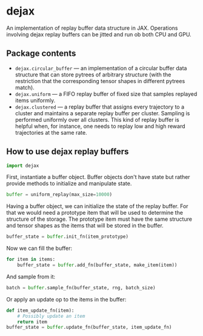 # dejax
An implementation of replay buffer data structure in JAX. Operations involving dejax replay buffers can be jitted and run ob both CPU and GPU.

## Package contents
* `dejax.circular_buffer` — an implementation of a circular buffer data structure that can store pytrees of arbitrary structure (with the restriction that the corresponding tensor shapes in different pytrees match).
* `dejax.uniform` — a FIFO replay buffer of fixed size that samples replayed items uniformly.
* `dejax.clustered` — a replay buffer that assigns every trajectory to a cluster and maintains a separate replay buffer per cluster. Sampling is performed uniformly over all clusters. This kind of replay buffer is helpful when, for instance, one needs to replay low and high reward trajectories at the same rate.

## How to use dejax replay buffers

```python
import dejax
```

First, instantiate a buffer object. Buffer objects don't have state but rather provide methods to initialize and manipulate state.

```python
buffer = uniform_replay(max_size=10000)
```

Having a buffer object, we can initialize the state of the replay buffer. For that we would need a prototype item that will be used to determine the structure of the storage. The prototype item must have the same structure and tensor shapes as the items that will be stored in the buffer.

```python
buffer_state = buffer.init_fn(item_prototype)
```

Now we can fill the buffer:
```python
for item in items:
    buffer_state = buffer.add_fn(buffer_state, make_item(item))
```

And sample from it:
```python
batch = buffer.sample_fn(buffer_state, rng, batch_size)
```

Or apply an update op to the items in the buffer:
```python
def item_update_fn(item):
    # Possibly update an item
    return item
buffer_state = buffer.update_fn(buffer_state, item_update_fn)
```
